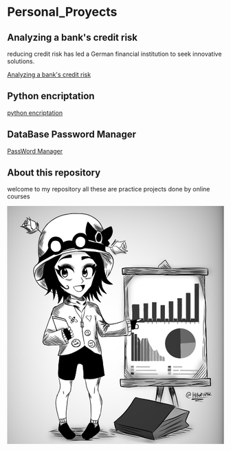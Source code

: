 # Personal_Proyects

## Analyzing a bank's credit risk
reducing credit risk has led a German financial institution to seek innovative solutions.

[Analyzing a bank's credit risk](https://github.com/Hikari6462/Personal_projects/tree/main/Analyzing%20a%20bank's%20credit%20risk)

## Python encriptation 
[python encriptation](https://github.com/Hikari6462/Personal_Proyects/tree/main/proyects/Encryption%20and%20Decryption%20in%20Python)

## DataBase Password Manager
[PassWord Manager](https://github.com/Hikari6462/Personal_Proyects/tree/main/proyects/Password%20Manager)

## About this repository
welcome to my repository all these are practice projects done by online courses
  <p align="center">  
<img src="https://github.com/Hikari6462/Personal_Proyects/blob/main/proyects/personal%20xd.png"
width="600"></center>  
</p>  
